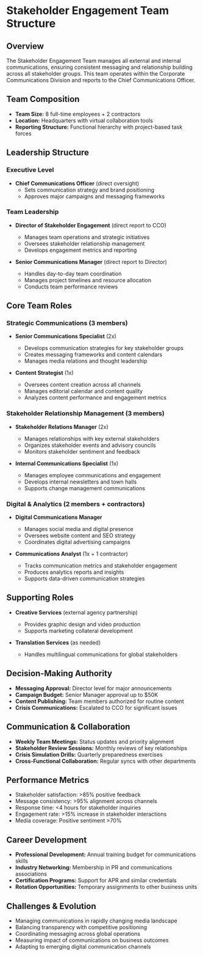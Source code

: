 # Stakeholder Engagement Team Structure

## Overview
The Stakeholder Engagement Team manages all external and internal communications, ensuring consistent messaging and relationship building across all stakeholder groups. This team operates within the Corporate Communications Division and reports to the Chief Communications Officer.

## Team Composition
- **Team Size:** 8 full-time employees + 2 contractors
- **Location:** Headquarters with virtual collaboration tools
- **Reporting Structure:** Functional hierarchy with project-based task forces

## Leadership Structure

### Executive Level
- **Chief Communications Officer** (direct oversight)
  - Sets communication strategy and brand positioning
  - Approves major campaigns and messaging frameworks

### Team Leadership
- **Director of Stakeholder Engagement** (direct report to CCO)
  - Manages team operations and strategic initiatives
  - Oversees stakeholder relationship management
  - Develops engagement metrics and reporting

- **Senior Communications Manager** (direct report to Director)
  - Handles day-to-day team coordination
  - Manages project timelines and resource allocation
  - Conducts team performance reviews

## Core Team Roles

### Strategic Communications (3 members)
- **Senior Communications Specialist** (2x)
  - Develops communication strategies for key stakeholder groups
  - Creates messaging frameworks and content calendars
  - Manages media relations and thought leadership

- **Content Strategist** (1x)
  - Oversees content creation across all channels
  - Manages editorial calendar and content quality
  - Analyzes content performance and engagement metrics

### Stakeholder Relationship Management (3 members)
- **Stakeholder Relations Manager** (2x)
  - Manages relationships with key external stakeholders
  - Organizes stakeholder events and advisory councils
  - Monitors stakeholder sentiment and feedback

- **Internal Communications Specialist** (1x)
  - Manages employee communications and engagement
  - Develops internal newsletters and town halls
  - Supports change management communications

### Digital & Analytics (2 members + contractors)
- **Digital Communications Manager**
  - Manages social media and digital presence
  - Oversees website content and SEO strategy
  - Coordinates digital advertising campaigns

- **Communications Analyst** (1x + 1 contractor)
  - Tracks communication metrics and stakeholder engagement
  - Produces analytics reports and insights
  - Supports data-driven communication strategies

## Supporting Roles
- **Creative Services** (external agency partnership)
  - Provides graphic design and video production
  - Supports marketing collateral development

- **Translation Services** (as needed)
  - Handles multilingual communications for global stakeholders

## Decision-Making Authority
- **Messaging Approval:** Director level for major announcements
- **Campaign Budget:** Senior Manager approval up to $50K
- **Content Publishing:** Team members authorized for routine content
- **Crisis Communications:** Escalated to CCO for significant issues

## Communication & Collaboration
- **Weekly Team Meetings:** Status updates and priority alignment
- **Stakeholder Review Sessions:** Monthly reviews of key relationships
- **Crisis Simulation Drills:** Quarterly preparedness exercises
- **Cross-Functional Collaboration:** Regular syncs with other departments

## Performance Metrics
- Stakeholder satisfaction: >85% positive feedback
- Message consistency: >95% alignment across channels
- Response time: <4 hours for stakeholder inquiries
- Engagement rate: >15% increase in stakeholder interactions
- Media coverage: Positive sentiment >70%

## Career Development
- **Professional Development:** Annual training budget for communications skills
- **Industry Networking:** Membership in PR and communications associations
- **Certification Programs:** Support for APR and similar credentials
- **Rotation Opportunities:** Temporary assignments to other business units

## Challenges & Evolution
- Managing communications in rapidly changing media landscape
- Balancing transparency with competitive positioning
- Coordinating messaging across global operations
- Measuring impact of communications on business outcomes
- Adapting to emerging digital communication channels